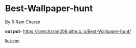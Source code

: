 # Best-Wallpaper-hunt

By R.Ram Charan


**out put**- https://ramcharan208.github.io/Best-Wallpaper-hunt/

[lick me](https://telegra.ph/4k-Wallpaper-11-18)
